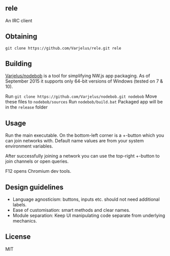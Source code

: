 rele
---
An IRC client

Obtaining
-
`git clone https://github.com/Varjelus/rele.git rele`

Building
-
[Varjelus/nodebob](https://github.com/Varjelus/nodebob) is a tool for simplifying
NW.js app packaging. As of September 2015 it supports only 64-bit versions
of Windows (tested on 7 & 10).

Run `git clone https://github.com/Varjelus/nodebob.git nodebob`
Move these files to `nodebob/sources`
Run `nodebob/build.bat`
Packaged app will be in the `release` folder

Usage
-
Run the main executable. On the bottom-left corner is a +-button which you can
join networks with. Default name values are from your system environment variables.

After successfully joining a network you can use the top-right +-button to join
channels or open queries.

F12 opens Chromium dev tools.

Design guidelines
-
* Language agnosticism: buttons, inputs etc. should not need additional labels.
* Ease of customisation: smart methods and clear names.
* Module separation: Keep UI manipulating code separate from underlying mechanics.

License
-
MIT
